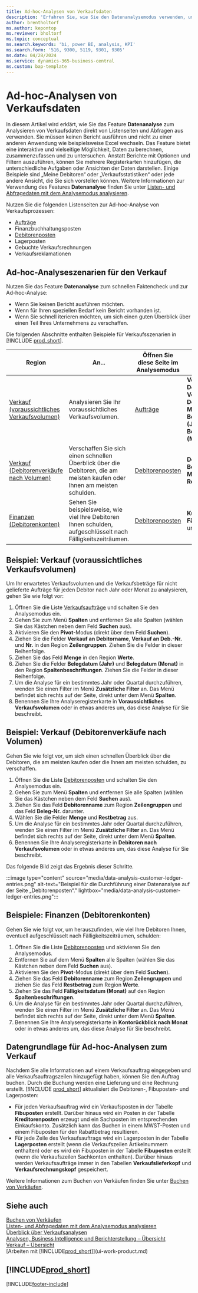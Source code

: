 ```yaml
---
title: Ad-hoc-Analysen von Verkaufsdaten
description: 'Erfahren Sie, wie Sie den Datenanalysemodus verwenden, um Verkaufsdaten zu analysieren.'
author: brentholtorf
ms.author: kepontop
ms.reviewer: bholtorf
ms.topic: conceptual
ms.search.keywords: 'bi, power BI, analysis, KPI'
ms.search.form: '516, 9300, 5119, 9301, 9305'
ms.date: 04/28/2024
ms.service: dynamics-365-business-central
ms.custom: bap-template
---
```


# Ad-hoc-Analysen von Verkaufsdaten

In diesem Artikel wird erklärt, wie Sie das Feature **Datenanalyse** zum Analysieren von Verkaufsdaten direkt von Listenseiten und Abfragen aus verwenden. Sie müssen keinen Bericht ausführen und nicht zu einer anderen Anwendung wie beispielsweise Excel wechseln. Das Feature bietet eine interaktive und vielseitige Möglichkeit, Daten zu berechnen, zusammenzufassen und zu untersuchen. Anstatt Berichte mit Optionen und Filtern auszuführen, können Sie mehrere Registerkarten hinzufügen, die unterschiedliche Aufgaben oder Ansichten der Daten darstellen. Einige Beispiele sind „Meine Debitoren“ oder „Verkaufsstatistiken“ oder jede andere Ansicht, die Sie sich vorstellen können. Weitere Informationen zur Verwendung des Features **Datenanalyse** finden Sie unter [Listen- und Abfragedaten mit dem Analysemodus analysieren](analysis-mode.md).

Nutzen Sie die folgenden Listenseiten zur Ad-hoc-Analyse von Verkaufsprozessen:

- [Aufträge](https://businesscentral.dynamics.com/?page=9305)
- Finanzbuchhaltungsposten
- [Debitorenposten](https://businesscentral.dynamics.com/?page=25)
- Lagerposten
- Gebuchte Verkaufsrechnungen
- Verkaufsreklamationen

## Ad-hoc-Analyseszenarien für den Verkauf

Nutzen Sie das Feature **Datenanalyse** zum schnellen Faktencheck und zur Ad-hoc-Analyse:

- Wenn Sie keinen Bericht ausführen möchten.
- Wenn für Ihren speziellen Bedarf kein Bericht vorhanden ist.
- Wenn Sie schnell iterieren möchten, um sich einen guten Überblick über einen Teil Ihres Unternehmens zu verschaffen.

Die folgenden Abschnitte enthalten Beispiele für Verkaufsszenarien in [!INCLUDE [prod_short](includes/prod_short.md)].

| Region | An... | Öffnen Sie diese Seite im Analysemodus | Diese Felder verwenden |
| ---- | ----- | ------------------------------- |------------------- |
| [Verkauf (voraussichtliches Verkaufsvolumen)](#example-sales-expected-sales-volume) | Analysieren Sie Ihr voraussichtliches Verkaufsvolumen. | [Aufträge](https://businesscentral.dynamics.com/?page=9305) | **Verkauf an Debitorname**, **Verkauf an Deb.-Nr.**, **Nr.** , **Menge**, **Belegdatum (Jahr)** und **Belegdatum (Monat)**. |
| [Verkauf (Debitorenverkäufe nach Volumen)](#example-sales-customer-sales-by-volume) | Verschaffen Sie sich einen schnellen Überblick über die Debitoren, die am meisten kaufen oder Ihnen am meisten schulden. | [Debitorenposten](https://businesscentral.dynamics.com/?page=25) | **Debitorenname**, **Beleg-Nr.**, **Menge** und **Restbetrag**. |
| [Finanzen (Debitorenkonten)](#example-finance-accounts-receivables) | Sehen Sie beispielsweise, wie viel Ihre Debitoren Ihnen schulden, aufgeschlüsselt nach Fälligkeitszeiträumen. | [Debitorenposten](https://businesscentral.dynamics.com/?page=25) | **Kundenname**, **Fälligkeitsdatum** und **Restbetrag**. |

## Beispiel: Verkauf (voraussichtliches Verkaufsvolumen)

Um Ihr erwartetes Verkaufsvolumen und die Verkaufsbeträge für nicht gelieferte Aufträge für jeden Debitor nach Jahr oder Monat zu analysieren, gehen Sie wie folgt vor:

1. Öffnen Sie die Liste [Verkaufsaufträge](https://businesscentral.dynamics.com/?page=9305) und schalten Sie den Analysemodus ein.
1. Gehen Sie zum Menü **Spalten** und entfernen Sie alle Spalten (wählen Sie das Kästchen neben dem Feld **Suchen** aus).
1. Aktivieren Sie den **Pivot**-Modus (direkt über dem Feld **Suchen**).
1. Ziehen Sie die Felder **Verkauf an Debitorname**, **Verkauf an Deb.-Nr.** und **Nr.** in den Region **Zeilengruppen**. Ziehen Sie die Felder in dieser Reihenfolge.
1. Ziehen Sie das Feld **Menge** in den Region **Werte**.
1. Ziehen Sie die Felder **Belegdatum (Jahr)** und **Belegdatum (Monat)** in den Region **Spaltenbeschriftungen**. Ziehen Sie die Felder in dieser Reihenfolge.
1. Um die Analyse für ein bestimmtes Jahr oder Quartal durchzuführen, wenden Sie einen Filter im Menü **Zusätzliche Filter** an. Das Menü befindet sich rechts auf der Seite, direkt unter dem Menü **Spalten**.
1. Benennen Sie Ihre Analyseregisterkarte in **Voraussichtliches Verkaufsvolumen** oder in etwas anderes um, das diese Analyse für Sie beschreibt.

## Beispiel: Verkauf (Debitorenverkäufe nach Volumen)

Gehen Sie wie folgt vor, um sich einen schnellen Überblick über die Debitoren, die am meisten kaufen oder die Ihnen am meisten schulden, zu verschaffen.

1. Öffnen Sie die Liste [Debitorenposten](https://businesscentral.dynamics.com/?page=25) und schalten Sie den Analysemodus ein.
1. Gehen Sie zum Menü **Spalten** und entfernen Sie alle Spalten (wählen Sie das Kästchen neben dem Feld **Suchen** aus).
1. Ziehen Sie das Feld **Debitorenname** zum Region **Zeilengruppen** und das Feld **Beleg-Nr.** darunter.
1. Wählen Sie die Felder **Menge** und **Restbetrag** aus.
1. Um die Analyse für ein bestimmtes Jahr oder Quartal durchzuführen, wenden Sie einen Filter im Menü **Zusätzliche Filter** an. Das Menü befindet sich rechts auf der Seite, direkt unter dem Menü **Spalten**.
1. Benennen Sie Ihre Analyseregisterkarte in **Debitoren nach Verkaufsvolumen** oder in etwas anderes um, das diese Analyse für Sie beschreibt.

Das folgende Bild zeigt das Ergebnis dieser Schritte.

:::image type="content" source="media/data-analysis-customer-ledger-entries.png" alt-text="Beispiel für die Durchführung einer Datenanalyse auf der Seite „Debitorenposten“." lightbox="media/data-analysis-customer-ledger-entries.png":::

## Beispiele: Finanzen (Debitorenkonten)

Gehen Sie wie folgt vor, um herauszufinden, wie viel Ihre Debitoren Ihnen, eventuell aufgeschlüsselt nach Fälligkeitszeiträumen, schulden:

1. Öffnen Sie die Liste [Debitorenposten](https://businesscentral.dynamics.com/?page=25) und aktivieren Sie den Analysemodus.
1. Entfernen Sie auf dem Menü **Spalten** alle Spalten (wählen Sie das Kästchen neben dem Feld **Suchen** aus).
1. Aktivieren Sie den **Pivot**-Modus (direkt über dem Feld **Suchen**).
1. Ziehen Sie das Feld **Debitorenname** zum Region **Zeilengruppen** und ziehen Sie das Feld **Restbetrag** zum Region **Werte**.
1. Ziehen Sie das Feld **Fälligkeitsdatum (Monat)** auf den Region **Spaltenbeschriftungen**.
1. Um die Analyse für ein bestimmtes Jahr oder Quartal durchzuführen, wenden Sie einen Filter im Menü **Zusätzliche Filter** an. Das Menü befindet sich rechts auf der Seite, direkt unter dem Menü **Spalten**.
1. Benennen Sie Ihre Analyseregisterkarte in **Kontorückblick nach Monat** oder in etwas anderes um, das diese Analyse für Sie beschreibt.

## Datengrundlage für Ad-hoc-Analysen zum Verkauf

Nachdem Sie alle Informationen auf einem Verkaufsauftrag eingegeben und alle Verkaufsauftragszeilen hinzugefügt haben, können Sie den Auftrag buchen. Durch die Buchung werden eine Lieferung und eine Rechnung erstellt. [!INCLUDE [prod_short](includes/prod_short.md)] aktualisiert die Debitoren-, Fibuposten- und Lagerposten:

- Für jeden Verkaufsauftrag wird ein Verkaufsposten in der Tabelle **Fibuposten** erstellt. Darüber hinaus wird ein Posten in der Tabelle **Kreditorenposten** erzeugt und ein Sachposten im entsprechenden Einkaufskonto. Zusätzlich kann das Buchen in einem MWST-Posten und einem Fibuposten für den Rabattbetrag resultieren.
- Für jede Zeile des Verkaufsauftrags wird ein Lagerposten in der Tabelle **Lagerposten** erstellt (wenn die Verkaufszeilen Artikelnummern enthalten) oder es wird ein Fibuposten in der Tabelle **Fibuposten** erstellt (wenn die Verkaufszeilen Sachkonten enthalten). Darüber hinaus werden Verkaufsaufträge immer in den Tabellen **Verkaufslieferkopf** und **Verkaufsrechnungskopf** gespeichert.

Weitere Informationen zum Buchen von Verkäufen finden Sie unter [Buchen von Verkäufen](ui-post-sales.md).

## Siehe auch 

[Buchen von Verkäufen](ui-post-sales.md)  
[Listen- und Abfragedaten mit dem Analysemodus analysieren](analysis-mode.md)  
[Überblick über Verkaufsanalysen](sales-analytics-overview.md)  
[Analysen, Business Intelligence und Berichterstellung – Übersicht](reports-bi-reporting.md)  
[Verkauf – Übersicht](sales-manage-sales.md)  
[Arbeiten mit [!INCLUDE[prod_short](includes/prod_short.md)]](ui-work-product.md)  

## [!INCLUDE[prod_short](includes/free_trial_md.md)]  

[!INCLUDE[footer-include](includes/footer-banner.md)]